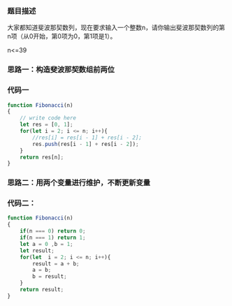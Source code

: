 ### 题目描述
大家都知道斐波那契数列，现在要求输入一个整数n，请你输出斐波那契数列的第n项（从0开始，第0项为0，第1项是1）。

n<=39

### 思路一：构造斐波那契数组前两位

### 代码一

```js
function Fibonacci(n)
{
    // write code here
    let res = [0, 1];
    for(let i = 2; i <= n; i++){
        //res[i] = res[i - 1] + res[i - 2];
        res.push(res[i - 1] + res[i - 2]);
    }
    return res[n];
}
```

### 思路二：用两个变量进行维护，不断更新变量

### 代码二：

```js
function Fibonacci(n)
{
    if(n === 0) return 0;
    if(n === 1) return 1; 
    let a = 0 ,b = 1;
    let result;
    for(let  i = 2; i <= n; i++){
        result = a + b;
        a = b;
        b = result;
    }
    return result;
}
```


